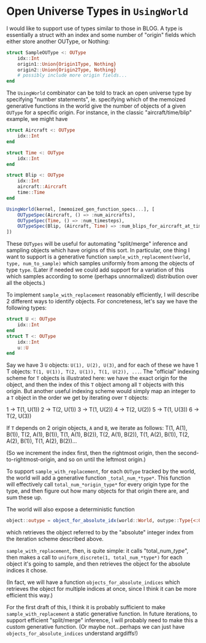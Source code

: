 # Open Universe Types in `UsingWorld`

I would like to support use of types similar to those in BLOG.
A type is essentially a struct with an index and some number of 
"origin" fields which either store another OUType, or Nothing:

```julia
struct SampleOUType <: OUType
    idx::Int
    origin1::Union{Origin1Type, Nothing}
    origin2::Union{Origin2Type, Nothing}
    # possibly include more origin fields...
end
```

The `UsingWorld` combinator can be told to track an open universe type
by specifying "number statements", ie. specifying which of the memoized
generative functions in the world give the number of objects of a given `OUType`
for a specific origin.
For instance, in the classic "aircraft/time/blip" example, we might have

```julia
struct Aircraft <: OUType
    idx::Int
end

struct Time <: OUType
    idx::Int
end

struct Blip <: OUType
    idx::Int
    aircraft::Aircraft
    time::Time
end

UsingWorld(kernel, [memoized_gen_function_specs...], [
    OUTypeSpec(Aircraft, () => :num_aircrafts),
    OUTypeSpec(Time, () => :num_timesteps),
    OUTypeSpec(Blip, (Aircraft, Time) => :num_blips_for_aircraft_at_time, (Nothing, Time) => :num_false_alarm_blips_at_time)
])
```

These `OUTypes` will be useful for automating "split/merge" inference
and sampling objects which have origins of this sort.
In particular, one thing I want to support is a generative
function `sample_with_replacement(world, type, num_to_sample)`
which samples uniformly from among the objects of type `type`.
(Later if needed we could add support for a variation of this
which samples according to some (perhaps unnormalized) distribution
over all the objects.)

To implement `sample_with_replacement` reasonably efficiently, I will
describe 2 different ways to identify objects.  For concreteness,
let's say we have the following types:
```julia
struct U <: OUType
    idx::Int
end
struct T <: OUType
    idx::Int
    u::U
end
```
Say we have 3 `U` objects: `U(1), U(2), U(3)`,
and for each of these we have 1 T objects:
`T(1, U(1)), T(2, U(1)), T(1, U(2)), ...`.
The "official" indexing scheme for `T` objects
is illustrated here: we have the exact origin for the object,
and then the index of this `T` object among all `T` objects with this origin.
But another useful indexing scheme would simply map an integer to a `T` object
in the order we get by iterating over `T` objects:

1 -> T(1, U(1))
2 -> T(2, U(1))
3 -> T(1, U(2))
4 -> T(2, U(2))
5 -> T(1, U(3))
6 -> T(2, U(3))

If `T` depends on 2 origin objects, `A` and `B`, we iterate as follows:
T(1, A(1), B(1)), T(2, A(1), B(1)), T(1, A(1), B(2)), T(2, A(1), B(2)),
T(1, A(2), B(1)), T(2, A(2), B(1)), T(1, A(2), B(2))...

(So we increment the index first, then the rightmost origin, then the
second-to-rightmost-origin, and so on until the leftmost origin.)

To support `sample_with_replacement`, for each `OUType` tracked by the world,
the world will add a generative function `_total_num_*type*`.  This function will
effectively call `total_num_*origin_type*` for every origin type for the type,
and then figure out how many objects for that origin there are, and sum these up.

The world will also expose a deterministic function
```julia
object::outype = object_for_absolute_idx(world::World, outype::Type{<:OUType}, index::Int)
```
which retrieves the object referred to by the "absolute" integer index from the iteration
scheme described above.

`sample_with_replacement`, then, is quite simple: it calls "total_num_*type*",
then makes a call to `uniform_discrete(1, total_num_*type*)` for each object it's going to sample,
and then retrieves the object for the absolute indices it chose.

(In fact, we will have a function `objects_for_absolute_indices` which retrieves the object
for multiple indices at once, since I think it can be more efficient this way.)

For the first draft of this, I think it is probably sufficient to make `sample_with_replacement` a
static generative function.  In future iterations, to support efficient "split/merge" inference,
I will probably need to make this a custom generative function.  (Or maybe not...perhaps
we can just have `objects_for_absolute_indices` understand argdiffs!)